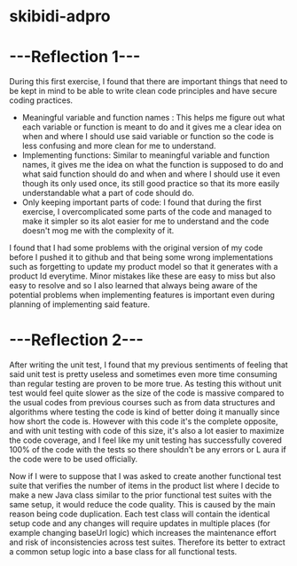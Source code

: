 # skibidi-adpro

# ---Reflection 1---
During this first exercise, I found that there are important things that need to be kept in mind to be able to write clean code principles and have secure coding practices.
- Meaningful variable and function names : This helps me figure out what each variable or function is meant to do and it gives me a clear idea on when and where I should use said variable or function so the code is less confusing and more clean for me to understand.
- Implementing functions: Similar to meaningful variable and function names, it gives me the idea on what the function is supposed to do and what said function should do and when and where I should use it even though its only used once, its still good practice so that its more easily understandable what a part of code should do.
- Only keeping important parts of code: I found that during the first exercise, I overcomplicated some parts of the code and managed to make it simpler so its alot easier for me to understand and the code doesn't mog me with the complexity of it.

I found that I had some problems with the original version of my code before I pushed it to github and that being some wrong implementations such as forgetting to update my product model so that it generates with a product Id everytime. Minor mistakes like these are easy to miss but also easy to resolve and so I also learned that always being aware of the potential problems when implementing features is important even during planning of implementing said feature.

# ---Reflection 2---
After writing the unit test, I found that my previous sentiments of feeling that said unit test is pretty useless and sometimes even more time consuming than regular testing are proven to be more true. As testing this without unit test would feel quite slower as the size of the code is massive compared to the usual codes from previous courses such as from data structures and algorithms where testing the code is kind of better doing it manually since how short the code is. However with this code it's the complete opposite, and with unit testing with code of this size, it's also a lot easier to maximize the code coverage, and I feel like my unit testing has successfully covered 100% of the code with the tests so there shouldn't be any errors or L aura if the code were to be used officially. 

Now if I were to suppose that I was asked to create another functional test suite that verifies the number of items in the product list where I decide to make a new Java class similar to the prior functional test suites with the same setup, it would reduce the code quality. This is caused by the main reason being code duplication. Each test class will contain the identical setup code and any changes will require updates in multiple places (for example changing baseUrl logic) which increases the maintenance effort and risk of inconsistencies across test suites. Therefore its better to extract a common setup logic into a base class for all functional tests.
